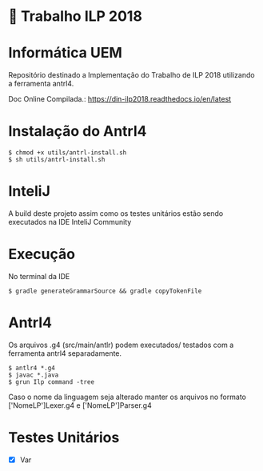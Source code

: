 ﻿# :carousel_horse:  Trabalho ILP 2018 

Informática UEM 
================
Repositório destinado a Implementação do Trabalho de ILP 2018 
utilizando a ferramenta antrl4.

Doc Online Compilada.: https://din-ilp2018.readthedocs.io/en/latest

Instalação do Antrl4 
=======================
```
$ chmod +x utils/antrl-install.sh
$ sh utils/antrl-install.sh
```

InteliJ 
==============================

A build deste projeto assim como os testes unitários estão
sendo executados na IDE InteliJ Community 

Execução
==============================
No terminal da IDE 

```
$ gradle generateGrammarSource && gradle copyTokenFile
```

Antrl4
==============================
Os arquivos .g4 (src/main/antlr) podem executados/ testados 
com a ferramenta antrl4 separadamente.

```
$ antlr4 *.g4
$ javac *.java
$ grun Ilp command -tree 
```
Caso o nome da linguagem seja alterado manter os arquivos no formato
['NomeLP']Lexer.g4 e ['NomeLP']Parser.g4

Testes Unitários
==============================
* [x] Var


